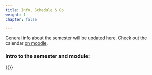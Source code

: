 ```yaml
---
title: Info, Schedule & Co
weight: 1
chapter: false

---
```

General info about the semester will be updated here. Check out the calendar [on moodle](https://www.moodle.aau.dk/course/view.php?id=51744).

### Intro to the semester and module:

{{<gslides src=" https://docs.google.com/presentation/d/1m6rjPAfWA2Y5c3543FcGGhhA7RYd34t84MZDYn6XHRg/edit?usp=sharing">}}

<!--

## Video from the Intro Session
PS: Sorry, the sound settings messed up - you have to turn up the volume.
{{< panopto "https://panopto.aau.dk/Panopto/Pages/Embed.aspx?id=2b686864-c8ae-486d-bfff-ad960079bbbb&autoplay=false&offerviewer=true&showtitle=true&showbrand=false&start=0&interactivity=all">}}



<iframe src="https://docs.google.com/presentation/d/e/2PACX-1vSfT_fL6H8QyGXvbCw3KienhPvYRE2Wwkd6tjXBQ-8j5TJqzMIR42tCtqLqNQdUAT_ud8j-m2gyRNFK/embed?start=false&loop=false&delayms=3000" frameborder="0" width="960" height="569" allowfullscreen="true" mozallowfullscreen="true" webkitallowfullscreen="true"></iframe>

-->
